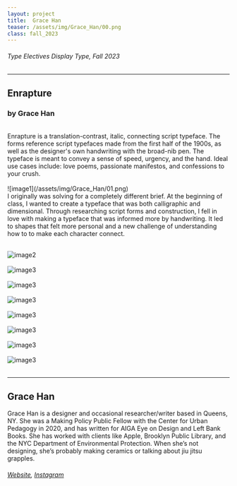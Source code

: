 ```yaml
---
layout: project
title:  Grace Han
teaser: /assets/img/Grace_Han/00.png
class: fall_2023
---
```

###### Type Electives Display Type, Fall 2023 ######
---
## Enrapture ##
### by Grace Han ###

<br>
Enrapture is a translation-contrast, italic, connecting script typeface. The forms reference script typefaces made from the first half of the 1900s, as well as the designer's own handwriting with the broad-nib pen. The typeface is meant to convey a sense of speed, urgency, and the hand. Ideal use cases include: love poems, passionate manifestos, and confessions to your crush.
<br><br>
![image1](/assets/img/Grace_Han/01.png)
<br>
I originally was solving for a completely different brief. At the beginning of class, I wanted to create a typeface that was both calligraphic and dimensional. Through researching script forms and construction, I fell in love with making a typeface that was informed more by handwriting. It led to shapes that felt more personal and a new challenge of understanding how to to make each character connect.
<br><br>

![image2](/assets/img/Grace_Han/02.png)
<br><br>
![image3](/assets/img/Grace_Han/03.png)
<br><br>
![image3](/assets/img/Grace_Han/04.png)
<br><br>
![image3](/assets/img/Grace_Han/05.png)
<br><br>
![image3](/assets/img/Grace_Han/06.png)
<br><br>
![image3](/assets/img/Grace_Han/07.png)
<br><br>
![image3](/assets/img/Grace_Han/08.png)
<br><br>
![image3](/assets/img/Grace_Han/09.png)
<br><br>

---
## Grace Han ##
Grace Han is a designer and occasional researcher/writer based in Queens, NY. She was a Making Policy Public Fellow with the Center for Urban Pedagogy in 2020, and has written for AIGA Eye on Design and Left Bank Books. She has worked with clients like Apple, Brooklyn Public Library, and the NYC Department of Environmental Protection. When she’s not designing, she’s probably making ceramics or talking about jiu jitsu grapples.
<br>
###### [Website](https://ohlookitsgrace.com/), [Instagram](https://www.instagram.com/ohlookitsgracehan/) ######
